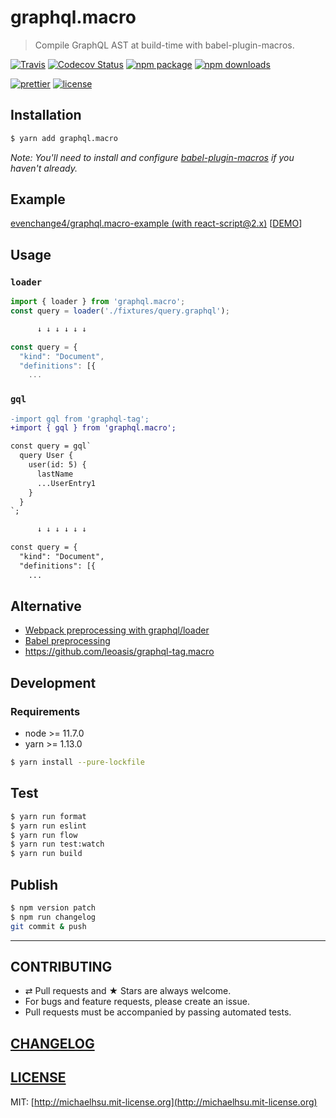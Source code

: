 # graphql.macro

> Compile GraphQL AST at build-time with babel-plugin-macros.

[![Travis][build-badge]][build]
[![Codecov Status][codecov-badge]][codecov]
[![npm package][npm-badge]][npm]
[![npm downloads][npm-downloads]][npm]

[![prettier][prettier-badge]][prettier]
[![license][license-badge]][license]

## Installation

```sh
$ yarn add graphql.macro
```

_Note: You'll need to install and configure [babel-plugin-macros](https://github.com/kentcdodds/babel-plugin-macros) if you haven't already._

## Example

[evenchange4/graphql.macro-example (with react-script@2.x)](https://github.com/evenchange4/graphql.macro-example) [[DEMO](https://graphqlmacro.netlify.com/)]

## Usage

### `loader`

```js
import { loader } from 'graphql.macro';
const query = loader('./fixtures/query.graphql');

      ↓ ↓ ↓ ↓ ↓ ↓

const query = {
  "kind": "Document",
  "definitions": [{
    ...
```

### `gql`

```diff
-import gql from 'graphql-tag';
+import { gql } from 'graphql.macro';

const query = gql`
  query User {
    user(id: 5) {
      lastName
      ...UserEntry1
    }
  }
`;

      ↓ ↓ ↓ ↓ ↓ ↓

const query = {
  "kind": "Document",
  "definitions": [{
    ...
```

## Alternative

- [Webpack preprocessing with graphql/loader](https://github.com/apollographql/graphql#webpack-preprocessing-with-graphqlloader)
- [Babel preprocessing](https://github.com/apollographql/graphql#babel-preprocessing)
- https://github.com/leoasis/graphql-tag.macro

## Development

### Requirements

- node >= 11.7.0
- yarn >= 1.13.0

```sh
$ yarn install --pure-lockfile
```

## Test

```sh
$ yarn run format
$ yarn run eslint
$ yarn run flow
$ yarn run test:watch
$ yarn run build
```

## Publish

```bash
$ npm version patch
$ npm run changelog
git commit & push
```

---

## CONTRIBUTING

- ⇄ Pull requests and ★ Stars are always welcome.
- For bugs and feature requests, please create an issue.
- Pull requests must be accompanied by passing automated tests.

## [CHANGELOG](CHANGELOG.md)

## [LICENSE](LICENSE)

MIT: [http://michaelhsu.mit-license.org](http://michaelhsu.mit-license.org)

[build-badge]: https://img.shields.io/travis/evenchange4/graphql.macro/master.svg?style=flat-square
[build]: https://travis-ci.org/evenchange4/graphql.macro
[npm-badge]: https://img.shields.io/npm/v/graphql.macro.svg?style=flat-square
[npm]: https://www.npmjs.org/package/graphql.macro
[codecov-badge]: https://img.shields.io/codecov/c/github/evenchange4/graphql.macro.svg?style=flat-square
[codecov]: https://codecov.io/github/evenchange4/graphql.macro?branch=master
[npm-downloads]: https://img.shields.io/npm/dt/graphql.macro.svg?style=flat-square
[license-badge]: https://img.shields.io/npm/l/graphql.macro.svg?style=flat-square
[license]: http://michaelhsu.mit-license.org/
[prettier-badge]: https://img.shields.io/badge/styled_with-prettier-ff69b4.svg?style=flat-square
[prettier]: https://github.com/prettier/prettier
